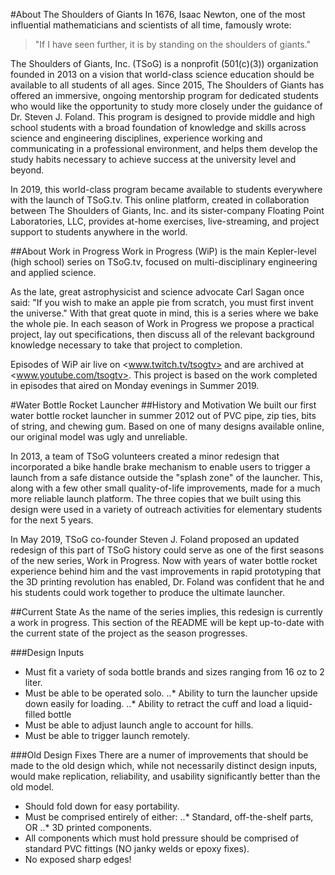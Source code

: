 #About The Shoulders of Giants
In 1676, Isaac Newton, one of the most influential mathematicians and scientists of all time, famously wrote:

> "If I have seen further, it is by standing on the shoulders of giants."

The Shoulders of Giants, Inc. (TSoG) is a nonprofit (501(c)(3)) organization founded in 2013 on a vision that world-class science education should be available to all students of all ages. Since 2015, The Shoulders of Giants has offered an immersive, ongoing mentorship program for dedicated students who would like the opportunity to study more closely under the guidance of Dr. Steven J. Foland. This program is designed to provide middle and high school students with a broad foundation of knowledge and skills across science and engineering disciplines, experience working and communicating in a professional environment, and helps them develop the study habits necessary to achieve success at the university level and beyond.

In 2019, this world-class program became available to students everywhere with the launch of TSoG.tv. This online platform, created in collaboration between The Shoulders of Giants, Inc. and its sister-company Floating Point Laboratories, LLC, provides at-home exercises, live-streaming, and project support to students anywhere in the world.

##About Work in Progress
Work in Progress (WiP) is the main Kepler-level (high school) series on TSoG.tv, focused on multi-disciplinary engineering and applied science.

As the late, great astrophysicist and science advocate Carl Sagan once said: "If you wish to make an apple pie from scratch, you must first invent the universe." With that great quote in mind, this is a series where we bake the whole pie. In each season of Work in Progress we propose a practical project, lay out specifications, then discuss all of the relevant background knowledge necessary to take that project to completion.

Episodes of WiP air live on <www.twitch.tv/tsogtv> and are archived at <www.youtube.com/tsogtv>. This project is based on the work completed in episodes that aired on Monday evenings in Summer 2019.

#Water Bottle Rocket Launcher
##History and Motivation
We built our first water bottle rocket launcher in summer 2012 out of PVC pipe, zip ties, bits of string, and chewing gum. Based on one of many designs available online, our original model was ugly and unreliable.

In 2013, a team of TSoG volunteers created a minor redesign that incorporated a bike handle brake mechanism to enable users to trigger a launch from a safe distance outside the "splash zone" of the launcher. This, along with a few other small quality-of-life improvements, made for a much more reliable launch platform. The three copies that we built using this design were used in a variety of outreach activities for elementary students for the next 5 years.

In May 2019, TSoG co-founder Steven J. Foland proposed an updated redesign of this part of TSoG history could serve as one of the first seasons of the new series, Work in Progress. Now with years of water bottle rocket experience behind him and the vast improvements in rapid prototyping that the 3D printing revolution has enabled, Dr. Foland was confident that he and his students could work together to produce the ultimate launcher. 

##Current State
As the name of the series implies, this redesign is currently a work in progress. This section of the README will be kept up-to-date with the current state of the project as the season progresses.

###Design Inputs
* Must fit a variety of soda bottle brands and sizes ranging from 16 oz to 2 liter.
* Must be able to be operated solo.
..* Ability to turn the launcher upside down easily for loading.
..* Ability to retract the cuff and load a liquid-filled bottle 
* Must be able to adjust launch angle to account for hills.
* Must be able to trigger launch remotely.

###Old Design Fixes
There are a numer of improvements that should be made to the old design which, while not necessarily distinct design inputs, would make replication, reliability, and usability significantly better than the old model.
* Should fold down for easy portability.
* Must be comprised entirely of either:
..* Standard, off-the-shelf parts, OR
..* 3D printed components.
* All components which must hold pressure should be comprised of standard PVC fittings (NO janky welds or epoxy fixes).
* No exposed sharp edges!